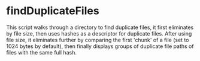 # findDuplicateFiles
This script walks through a directory to find duplicate files, it first eliminates by file size, then uses hashes as a descriptor for duplicate files.  After using file size, it eliminates further by comparing the first 'chunk' of a file (set to 1024 bytes by default), then finally displays groups of duplicate file paths of files with the same full hash.
